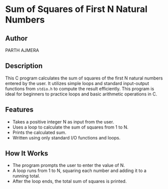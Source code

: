 # Sum of Squares of First N Natural Numbers

## Author
PARTH AJMERA

## Description
This C program calculates the sum of squares of the first N natural numbers entered by the user. It utilizes simple loops and standard input-output functions from `stdio.h` to compute the result efficiently. This program is ideal for beginners to practice loops and basic arithmetic operations in C.

## Features
- Takes a positive integer N as input from the user.
- Uses a loop to calculate the sum of squares from 1 to N.
- Prints the calculated sum.
- Written using only standard I/O functions and loops.

## How It Works
- The program prompts the user to enter the value of N.
- A loop runs from 1 to N, squaring each number and adding it to a running total.
- After the loop ends, the total sum of squares is printed.
